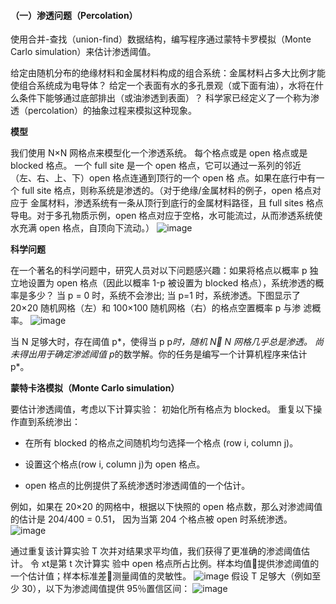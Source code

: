 #### （一）渗透问题（Percolation）

使用合并-查找（union-find）数据结构，编写程序通过蒙特卡罗模拟（Monte Carlo simulation）来估计渗透阈值。

给定由随机分布的绝缘材料和金属材料构成的组合系统：金属材料占多大比例才能使组合系统成为电导体？ 给定一个表面有水的多孔景观（或下面有油），水将在什么条件下能够通过底部排出（或油渗透到表面）？ 科学家已经定义了一个称为渗透（percolation）的抽象过程来模拟这种现象。

**模型**

 我们使用 N×N 网格点来模型化一个渗透系统。 每个格点或是 open 格点或是 blocked 格点。 一个 full site 是一个 open 格点，它可以通过一系列的邻近（左、右、上、下）open 格点连通到顶行的一个 open 格 点。如果在底行中有一个 full site 格点，则称系统是渗透的。（对于绝缘/金属材料的例子，open 格点对应于 金属材料，渗透系统有一条从顶行到底行的金属材料路径，且 full sites 格点导电。对于多孔物质示例，open 格点对应于空格，水可能流过，从而渗透系统使水充满 open 格点，自顶向下流动。）
![image](https://github.com/nomelin/Design-and-Analysis-of-Algorithms-exp1-Percolation/assets/107407124/08dd19c0-8c49-4090-82bb-22e2d1502f8e)

**科学问题**

在一个著名的科学问题中，研究人员对以下问题感兴趣：如果将格点以概率 p 独立地设置为 open 格点（因此以概率 1-p 被设置为 blocked 格点），系统渗透的概率是多少？ 当 p = 0 时，系统不会渗出; 当 p=1 时，系统渗透。下图显示了 20×20 随机网格（左）和 100×100 随机网格（右）的格点空置概率 p 与渗 滤概率。
![image](https://github.com/nomelin/Design-and-Analysis-of-Algorithms-exp1-Percolation/assets/107407124/c5672fa3-fd62-438a-ae3e-97610a47116a)

当 N 足够大时，存在阈值 p*，使得当 p  p*时，随机 N N 网格几乎总是渗透。 尚未得出用于确定渗滤阈值 p*的数学解。你的任务是编写一个计算机程序来估计 p*。

**蒙特卡洛模拟（Monte Carlo simulation）**

要估计渗透阈值，考虑以下计算实验： 初始化所有格点为 blocked。 重复以下操作直到系统渗出： 

- 在所有 blocked 的格点之间随机均匀选择一个格点 (row i, column j)。 

- 设置这个格点(row i, column j)为 open 格点。 

- open 格点的比例提供了系统渗透时渗透阈值的一个估计。

  

例如，如果在 20×20 的网格中，根据以下快照的 open 格点数，那么对渗滤阈值的估计是 204/400 = 0.51， 因为当第 204 个格点被 open 时系统渗透。
![image](https://github.com/nomelin/Design-and-Analysis-of-Algorithms-exp1-Percolation/assets/107407124/e8fbea90-a68d-4856-8ceb-a10238946495)


通过重复该计算实验 T 次并对结果求平均值，我们获得了更准确的渗滤阈值估计。 令 xt是第 t 次计算实 验中 open 格点所占比例。样本均值提供渗滤阈值的一个估计值；样本标准差测量阈值的灵敏性。
![image](https://github.com/nomelin/Design-and-Analysis-of-Algorithms-exp1-Percolation/assets/107407124/11c92ce7-4806-4d8f-8714-abd68bd03c2e)
假设 T 足够大（例如至少 30），以下为渗滤阈值提供 95％置信区间：
![image](https://github.com/nomelin/Design-and-Analysis-of-Algorithms-exp1-Percolation/assets/107407124/1ba5a34d-caf2-4d9a-8bcb-56e24527cd98)

